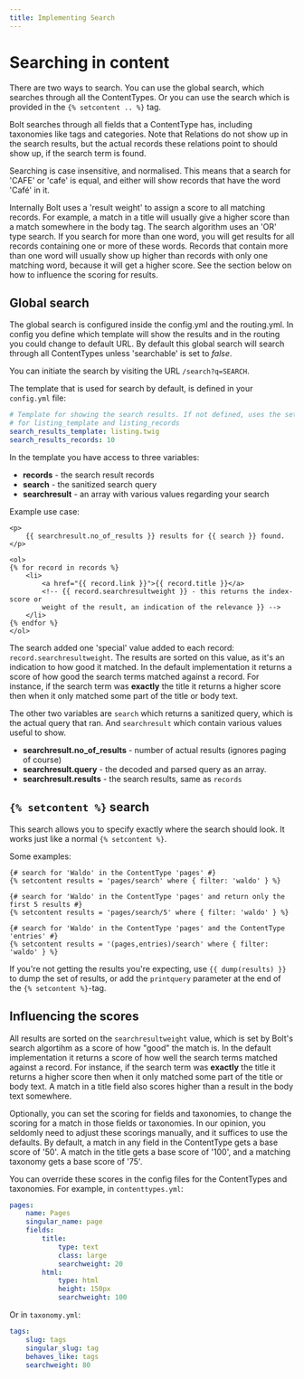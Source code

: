 ```yaml
---
title: Implementing Search
---
```

Searching in content
====================

There are two ways to search. You can use the global search, which searches
through all the ContentTypes. Or you can use the search which is provided in
the `{% setcontent .. %}` tag.

Bolt searches through all fields that a ContentType has, including taxonomies
like tags and categories. Note that Relations do not show up in the search
results, but the actual records these relations point to should show up, if the
search term is found.

Searching is case insensitive, and normalised. This means that a search for
'CAFE' or 'cafe' is equal, and either will show records that have the word
'Café' in it.

Internally Bolt uses a 'result weight' to assign a score to all matching
records. For example, a match in a title will usually give a higher score than
a match somewhere in the body tag. The search algorithm uses an 'OR' type
search. If you search for more than one word, you will get results for all
records containing one or more of these words. Records that contain more than
one word will usually show up higher than records with only one matching word,
because it will get a higher score. See the section below on how to influence
the scoring for results.

Global search
-------------

The global search is configured inside the config.yml and the routing.yml. In
config you define which template will show the results and in the routing you
could change to default URL. By default this global search will search through
all ContentTypes unless 'searchable' is set to _false_.

You can initiate the search by visiting the URL `/search?q=SEARCH`.

The template that is used for search by default, is defined in your
`config.yml` file:

```yaml
# Template for showing the search results. If not defined, uses the settings
# for listing_template and listing_records
search_results_template: listing.twig
search_results_records: 10
```

In the template you have access to three variables:

  - **records** - the search result records
  - **search** - the sanitized search query
  - **searchresult** - an array with various values regarding your search

Example use case:

```
<p>
    {{ searchresult.no_of_results }} results for {{ search }} found.
</p>

<ol>
{% for record in records %}
    <li>
        <a href="{{ record.link }}">{{ record.title }}</a>
        <!-- {{ record.searchresultweight }} - this returns the index-score or
        weight of the result, an indication of the relevance }} -->
    </li>
{% endfor %}
</ol>
```

The search added one 'special' value added to each record:
`record.searchresultweight`. The results are sorted on this value, as it's an
indication to how good it matched. In the default implementation it returns a
score of how good the search terms matched against a record. For instance, if
the search term was **exactly** the title it returns a higher score then when
it only matched some part of the title or body text.

The other two variables are `search` which returns a sanitized query, which is
the actual query that ran. And `searchresult` which contain various values
useful to show.

  - **searchresult.no_of_results** - number of actual results
    (ignores paging of course)
  - **searchresult.query** - the decoded and parsed query as an array.
  - **searchresult.results** - the search results, same as `records`

## `{% setcontent %}` search

This search allows you to specify exactly where the search should look. It
works just like a normal `{% setcontent %}`.

Some examples:

```
{# search for 'Waldo' in the ContentType 'pages' #}
{% setcontent results = 'pages/search' where { filter: 'waldo' } %}

{# search for 'Waldo' in the ContentType 'pages' and return only the first 5 results #}
{% setcontent results = 'pages/search/5' where { filter: 'waldo' } %}

{# search for 'Waldo' in the ContentType 'pages' and the ContentType 'entries' #}
{% setcontent results = '(pages,entries)/search' where { filter: 'waldo' } %}
```

If you're not getting the results you're expecting, use `{{ dump(results) }}`
to dump the set of results, or add the `printquery` parameter at the end of the
`{% setcontent %}`-tag.

## Influencing the scores

All results are sorted on the `searchresultweight` value, which is set by
Bolt's search algortihm as a score of how "good" the match is. In the default
implementation it returns a score of how well the search terms matched against
a record. For instance, if the search term was **exactly** the title it returns
a higher score then when it only matched some part of the title or body text. A
match in a title field also scores higher than a result in the body text
somewhere.

Optionally, you can set the scoring for fields and taxonomies, to change the
scoring for a match in those fields or taxonomies. In our opinion, you seldomly
need to adjust these scorings manually, and it suffices to use the defaults. By
default, a match in any field in the ContentType gets a base score of '50'. A
match in the title gets a base score of '100', and a matching taxonomy gets a
base score of '75'.

You can override these scores in the config files for the ContentTypes and
taxonomies. For example, in `contenttypes.yml`:

```yaml
pages:
    name: Pages
    singular_name: page
    fields:
        title:
            type: text
            class: large
            searchweight: 20
        html:
            type: html
            height: 150px
            searchweight: 100
```

Or in `taxonomy.yml`:

```yaml
tags:
    slug: tags
    singular_slug: tag
    behaves_like: tags
    searchweight: 80
```
